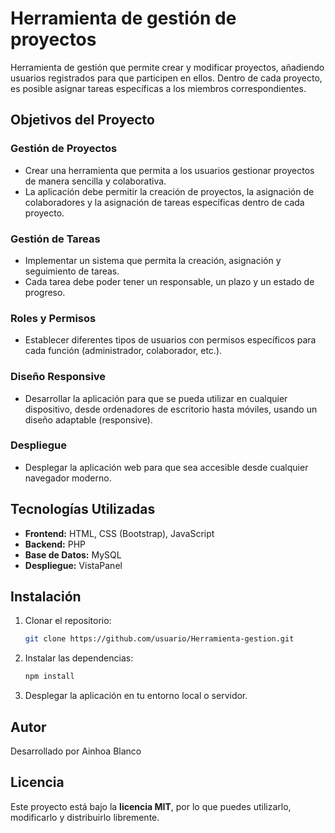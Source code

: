 # Herramienta de gestión de proyectos
Herramienta de gestión que permite crear y modificar proyectos, añadiendo usuarios registrados para que participen en ellos. Dentro de cada proyecto, es posible asignar tareas específicas a los miembros correspondientes.

## Objetivos del Proyecto

### Gestión de Proyectos
- Crear una herramienta que permita a los usuarios gestionar proyectos de manera sencilla y colaborativa.
- La aplicación debe permitir la creación de proyectos, la asignación de colaboradores y la asignación de tareas específicas dentro de cada proyecto.

### Gestión de Tareas
- Implementar un sistema que permita la creación, asignación y seguimiento de tareas.
- Cada tarea debe poder tener un responsable, un plazo y un estado de progreso.

### Roles y Permisos
- Establecer diferentes tipos de usuarios con permisos específicos para cada función (administrador, colaborador, etc.).

### Diseño Responsive
- Desarrollar la aplicación para que se pueda utilizar en cualquier dispositivo, desde ordenadores de escritorio hasta móviles, usando un diseño adaptable (responsive).

### Despliegue
- Desplegar la aplicación web para que sea accesible desde cualquier navegador moderno.

## Tecnologías Utilizadas
- **Frontend:** HTML, CSS (Bootstrap), JavaScript
- **Backend:** PHP
- **Base de Datos:** MySQL
- **Despliegue:** VistaPanel

## Instalación
1. Clonar el repositorio:

    ```bash
    git clone https://github.com/usuario/Herramienta-gestion.git
    ```

2. Instalar las dependencias:

    ```bash
    npm install
    ```

3. Desplegar la aplicación en tu entorno local o servidor.

## Autor
Desarrollado por Ainhoa Blanco

## Licencia
Este proyecto está bajo la **licencia MIT**, por lo que puedes utilizarlo, modificarlo y distribuirlo libremente.
